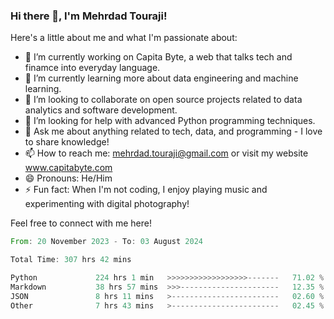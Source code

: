 ### Hi there 👋, I'm Mehrdad Touraji!


Here's a little about me and what I'm passionate about:

- 🔭 I’m currently working on Capita Byte, a web that talks tech and finamce into everyday language.
- 🌱 I’m currently learning more about data engineering and machine learning.
- 👯 I’m looking to collaborate on open source projects related to data analytics and software development.
- 🤔 I’m looking for help with advanced Python programming techniques.
- 💬 Ask me about anything related to tech, data, and programming - I love to share knowledge!
- 📫 How to reach me: mehrdad.touraji@gmail.com or visit my website www.capitabyte.com
- 😄 Pronouns: He/Him
- ⚡ Fun fact: When I'm not coding, I enjoy playing music and experimenting with digital photography!

Feel free to connect with me here!


<!--START_SECTION:waka-->

```rust
From: 20 November 2023 - To: 03 August 2024

Total Time: 307 hrs 42 mins

Python             224 hrs 1 min   >>>>>>>>>>>>>>>>>>-------   71.02 %
Markdown           38 hrs 57 mins  >>>----------------------   12.35 %
JSON               8 hrs 11 mins   >------------------------   02.60 %
Other              7 hrs 43 mins   >------------------------   02.45 %
```

<!--END_SECTION:waka-->
